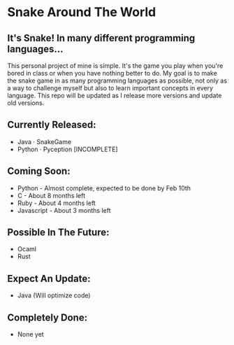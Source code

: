 # Snake Around The World
## It's Snake! In many different programming languages...

This personal project of mine is simple. It's the game you play when you're bored in class or when you have nothing better to do. My goal is to make the snake game in as many programming languages as possible, not only as a way to challenge myself but also to learn important concepts in every language. This repo will be updated as I release more versions and update old versions.

## Currently Released:
- Java · SnakeGame
- Python · Pyception [INCOMPLETE]

## Coming Soon:
- Python - Almost complete, expected to be done by Feb 10th 
- C - About 8 months left
- Ruby - About 4 months left
- Javascript - About 3 months left

## Possible In The Future:
- Ocaml
- Rust

## Expect An Update:
- Java (Will optimize code)

## Completely Done:
- None yet
